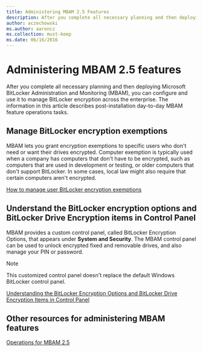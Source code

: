 ```yaml
---
title: Administering MBAM 2.5 Features
description: After you complete all necessary planning and then deploying Microsoft BitLocker Administration and Monitoring (MBAM), you can configure and use it to manage BitLocker encryption across the enterprise.
author: aczechowski
ms.author: aaroncz
ms.collection: must-keep
ms.date: 06/16/2016
---
```


# Administering MBAM 2.5 features

After you complete all necessary planning and then deploying Microsoft BitLocker Administration and Monitoring (MBAM), you can configure and use it to manage BitLocker encryption across the enterprise. The information in this article describes post-installation day-to-day MBAM feature operations tasks.

## Manage BitLocker encryption exemptions

MBAM lets you grant encryption exemptions to specific users who don't need or want their drives encrypted. Computer exemption is typically used when a company has computers that don't have to be encrypted, such as computers that are used in development or testing, or older computers that don't support BitLocker. In some cases, local law might also require that certain computers aren't encrypted.

[How to manage user BitLocker encryption exemptions](how-to-manage-user-bitlocker-encryption-exemptions-mbam-25.md)

## Understand the BitLocker encryption options and BitLocker Drive Encryption items in Control Panel

MBAM provides a custom control panel, called BitLocker Encryption Options, that appears under **System and Security**. The MBAM control panel can be used to unlock encrypted fixed and removable drives, and also manage your PIN or password.

> [!NOTE]
> This customized control panel doesn't replace the default Windows BitLocker control panel.

[Understanding the BitLocker Encryption Options and BitLocker Drive Encryption Items in Control Panel](understanding-the-bitlocker-encryption-options-and-bitlocker-drive-encryption-items-in-control-panel.md)

## Other resources for administering MBAM features

[Operations for MBAM 2.5](operations-for-mbam-25.md)
